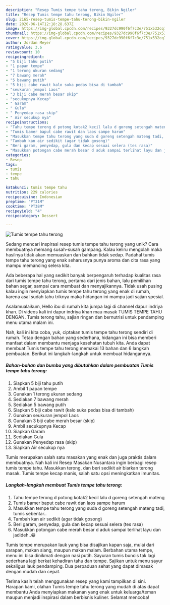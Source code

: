 ```yaml
---
description: "Resep Tumis tempe tahu terong, Bikin Ngiler"
title: "Resep Tumis tempe tahu terong, Bikin Ngiler"
slug: 2165-resep-tumis-tempe-tahu-terong-bikin-ngiler
date: 2020-06-14T12:18:28.637Z
image: https://img-global.cpcdn.com/recipes/9327dc990f6f7c3e/751x532cq70/tumis-tempe-tahu-terong-foto-resep-utama.jpg
thumbnail: https://img-global.cpcdn.com/recipes/9327dc990f6f7c3e/751x532cq70/tumis-tempe-tahu-terong-foto-resep-utama.jpg
cover: https://img-global.cpcdn.com/recipes/9327dc990f6f7c3e/751x532cq70/tumis-tempe-tahu-terong-foto-resep-utama.jpg
author: Jordan Meyer
ratingvalue: 3.6
reviewcount: 10
recipeingredient:
- "5 biji tahu putih"
- "1 papan tempe"
- "1 terong ukuran sedang"
- "7 bawang merah"
- "5 bawang putih"
- "5 biji cabe rawit kalo suka pedas bisa di tambah"
- "seukuran jempol Laos"
- "3 biji cabe merah besar skip"
- "secukupnya Kecap"
- " Garam"
- " Gula"
- " Penyedap rasa skip"
- " Air secukup nya"
recipeinstructions:
- "Tahu tempe terong d potong kotak2 kecil lalu d goreng setengah mateng"
- "Tumis bamer baput cabe rawit dan laos sampe harum"
- "Masukkan tempe tahu terong yang suda d goreng setengah mateng tadi, tumis sebentar.."
- "Tambah kan air sedikit (agar tidak gosong)"
- "Beri garam, penyedap, gula dan kecap sesuai selera (tes rasa)"
- "Masukkan potongan cabe merah besar d aduk sampai terlihat layu dan jadideh..😁"
categories:
- Resep
tags:
- tumis
- tempe
- tahu

katakunci: tumis tempe tahu 
nutrition: 229 calories
recipecuisine: Indonesian
preptime: "PT31M"
cooktime: "PT38M"
recipeyield: "4"
recipecategory: Dessert

---
```



![Tumis tempe tahu terong](https://img-global.cpcdn.com/recipes/9327dc990f6f7c3e/751x532cq70/tumis-tempe-tahu-terong-foto-resep-utama.jpg)

Sedang mencari inspirasi resep tumis tempe tahu terong yang unik? Cara membuatnya memang susah-susah gampang. Kalau keliru mengolah maka hasilnya tidak akan memuaskan dan bahkan tidak sedap. Padahal tumis tempe tahu terong yang enak seharusnya punya aroma dan cita rasa yang mampu memancing selera kita.

Ada beberapa hal yang sedikit banyak berpengaruh terhadap kualitas rasa dari tumis tempe tahu terong, pertama dari jenis bahan, lalu pemilihan bahan segar, sampai cara membuat dan menyajikannya. Tidak usah pusing kalau ingin menyiapkan tumis tempe tahu terong yang enak di rumah, karena asal sudah tahu triknya maka hidangan ini mampu jadi sajian spesial.

Asalamualaikum, Hello ibu di rumah kita jumpa lagi di channel dapur indriya khan. Di videos kali ini dapur indriya khan mau masak TUMIS TEMPE TAHU DENGAN. Tumis terong tahu, sajian ringan dan bernutrisi untuk pendamping menu utama malam ini.


Nah, kali ini kita coba, yuk, ciptakan tumis tempe tahu terong sendiri di rumah. Tetap dengan bahan yang sederhana, hidangan ini bisa memberi manfaat dalam membantu menjaga kesehatan tubuh kita. Anda dapat membuat Tumis tempe tahu terong memakai 13 bahan dan 6 langkah pembuatan. Berikut ini langkah-langkah untuk membuat hidangannya.

<!--inarticleads1-->

##### Bahan-bahan dan bumbu yang dibutuhkan dalam pembuatan Tumis tempe tahu terong:

1. Siapkan 5 biji tahu putih
1. Ambil 1 papan tempe
1. Gunakan 1 terong ukuran sedang
1. Sediakan 7 bawang merah
1. Sediakan 5 bawang putih
1. Siapkan 5 biji cabe rawit (kalo suka pedas bisa di tambah)
1. Gunakan seukuran jempol Laos
1. Gunakan 3 biji cabe merah besar (skip)
1. Ambil secukupnya Kecap
1. Siapkan  Garam
1. Sediakan  Gula
1. Gunakan  Penyedap rasa (skip)
1. Siapkan  Air secukup nya


Tumis merupakan salah satu masakan yang enak dan juga praktis dalam membuatnya. Nah kali ini Resep Masakan Nusantara ingin berbagi resep tumis tempe tahu. Masukkan terong, dan beri sedikit air biarkan terong masak. Tumis tempe kecap manis, salah satu opsi meningkatkan imunitas. 

<!--inarticleads2-->

##### Langkah-langkah membuat Tumis tempe tahu terong:

1. Tahu tempe terong d potong kotak2 kecil lalu d goreng setengah mateng
1. Tumis bamer baput cabe rawit dan laos sampe harum
1. Masukkan tempe tahu terong yang suda d goreng setengah mateng tadi, tumis sebentar..
1. Tambah kan air sedikit (agar tidak gosong)
1. Beri garam, penyedap, gula dan kecap sesuai selera (tes rasa)
1. Masukkan potongan cabe merah besar d aduk sampai terlihat layu dan jadideh..😁


Tumis tempe merupakan lauk yang bisa disajikan kapan saja, mulai dari sarapan, makan siang, maupun makan malam. Berbahan utama tempe, menu ini bisa dinikmati dengan nasi putih. Sayuran tumis buncis tak lagi sederhana lagi berkat kehadiran tahu dan tempe. Sajikan untuk menu sayur sekaligus lauk pendamping. Dua perpaduan sehat yang dapat dimasak dengan mudah dan cepat. 

Terima kasih telah menggunakan resep yang kami tampilkan di sini. Harapan kami, olahan Tumis tempe tahu terong yang mudah di atas dapat membantu Anda menyiapkan makanan yang enak untuk keluarga/teman maupun menjadi inspirasi dalam berbisnis kuliner. Selamat mencoba!
